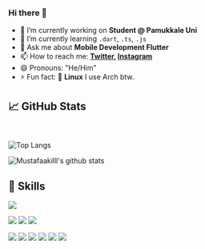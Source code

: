 ### Hi there 👋

- 🔭 I’m currently working on **Student @ Pamukkale Uni**
- 🌱 I’m currently learning `.dart`, `.ts`, `.js`
- 💬 Ask me about **Mobile Development Flutter**
- 📫 How to reach me: **[Twitter](https://twitter.com/mustafaakill), [Instagram](https://instagram.com/mustafaakilll)**
- 😄 Pronouns: "He/Him"
- ⚡ Fun fact: :penguin: **Linux** I use Arch btw.

## &#x1f4c8; GitHub Stats
<br/>

![Top Langs](https://github-readme-stats.vercel.app/api/top-langs/?username=Mustafaakilll&layout=compact&hide=css,html)

![Mustafaakilll's github stats](https://github-readme-stats.vercel.app/api?username=Mustafaakilll&count_private=true&show_icons=true&theme=onedark)

## 💼 Skills

![](https://img.shields.io/badge/OS-Linux-informational?style=flat&logo=linux&logoColor=white&color=4AB197)

![](https://img.shields.io/badge/Code-Dart-informational?style=flat&logo=Dart&logoColor=white&color=4AB197)
![](https://img.shields.io/badge/Code-JavaScript-informational?style=flat&logo=JavaScript&logoColor=white&color=4AB197)
![](https://img.shields.io/badge/Code-TypeScript-informational?style=flat&logo=TypeScript&logoColor=white&color=4AB197)

![](https://img.shields.io/badge/Tools-MongoDB-informational?style=flat&logo=MongoDB&logoColor=white&color=4AB197)
![](https://img.shields.io/badge/Tools-MySQL-informational?style=flat&logo=MySQL&logoColor=white&color=4AB197)
![](https://img.shields.io/badge/Tools-MariaDB-informational?style=flat&logo=MariaDB&logoColor=white&color=4AB197)
![](https://img.shields.io/badge/Tools-PostgreSQL-informational?style=flat&logo=postgresql&logoColor=white&color=4AB197)
![](https://img.shields.io/badge/Tools-Docker-informational?style=flat&logo=docker&logoColor=white&color=4AB197)
![](https://img.shields.io/badge/Tools-Postman-informational?style=flat&logo=Postman&logoColor=white&color=4AB197)

